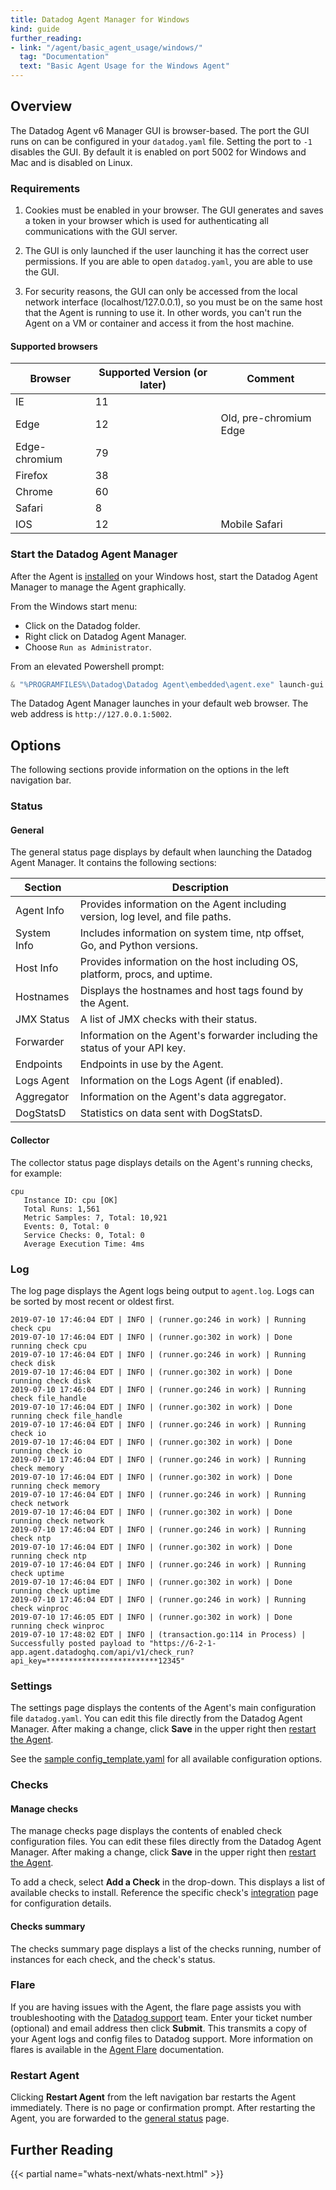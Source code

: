 ```yaml
---
title: Datadog Agent Manager for Windows
kind: guide
further_reading:
- link: "/agent/basic_agent_usage/windows/"
  tag: "Documentation"
  text: "Basic Agent Usage for the Windows Agent"
---
```


## Overview

The Datadog Agent v6 Manager GUI is browser-based. The port the GUI runs on can be configured in your `datadog.yaml` file. Setting the port to `-1` disables the GUI. By default it is enabled on port 5002 for Windows and Mac and is disabled on Linux.

### Requirements

1. Cookies must be enabled in your browser. The GUI generates and saves a token in your browser which is used for authenticating all communications with the GUI server.

2. The GUI is only launched if the user launching it has the correct user permissions. If you are able to open `datadog.yaml`, you are able to use the GUI.

3. For security reasons, the GUI can only be accessed from the local network interface (localhost/127.0.0.1), so you must be on the same host that the Agent is running to use it. In other words, you can't run the Agent on a VM or container and access it from the host machine.

#### Supported browsers

| Browser       | Supported Version (or later) | Comment                 |
|---------------|------------------------------|-------------------------|
| IE            | 11                           |                         |
| Edge          | 12                           |  Old, pre-chromium Edge |
| Edge-chromium | 79                           |                         |
| Firefox       | 38                           |                         |
| Chrome        | 60                           |                         |
| Safari        | 8                            |                         |
| IOS           | 12                           |  Mobile Safari          |
 
### Start the Datadog Agent Manager

After the Agent is [installed][1] on your Windows host, start the Datadog Agent Manager to manage the Agent graphically.

From the Windows start menu:

* Click on the Datadog folder.
* Right click on Datadog Agent Manager.
* Choose `Run as Administrator`.

From an elevated Powershell prompt:

```powershell
& "%PROGRAMFILES%\Datadog\Datadog Agent\embedded\agent.exe" launch-gui
```

The Datadog Agent Manager launches in your default web browser. The web address is `http://127.0.0.1:5002`.

## Options

The following sections provide information on the options in the left navigation bar.

### Status

#### General

The general status page displays by default when launching the Datadog Agent Manager. It contains the following sections:

| Section     | Description                                                                     |
|-------------|---------------------------------------------------------------------------------|
| Agent Info  | Provides information on the Agent including version, log level, and file paths. |
| System Info | Includes information on system time, ntp offset, Go, and Python versions.       |
| Host Info   | Provides information on the host including OS, platform, procs, and uptime.     |
| Hostnames   | Displays the hostnames and host tags found by the Agent.                        |
| JMX Status  | A list of JMX checks with their status.                                         |
| Forwarder   | Information on the Agent's forwarder including the status of your API key.      |
| Endpoints   | Endpoints in use by the Agent.                                                  |
| Logs Agent  | Information on the Logs Agent (if enabled).                                     |
| Aggregator  | Information on the Agent's data aggregator.                                     |
| DogStatsD   | Statistics on data sent with DogStatsD.                                         |

#### Collector

The collector status page displays details on the Agent's running checks, for example:

```text
cpu
   Instance ID: cpu [OK]
   Total Runs: 1,561
   Metric Samples: 7, Total: 10,921
   Events: 0, Total: 0
   Service Checks: 0, Total: 0
   Average Execution Time: 4ms
```

### Log

The log page displays the Agent logs being output to `agent.log`. Logs can be sorted by most recent or oldest first.

```text
2019-07-10 17:46:04 EDT | INFO | (runner.go:246 in work) | Running check cpu
2019-07-10 17:46:04 EDT | INFO | (runner.go:302 in work) | Done running check cpu
2019-07-10 17:46:04 EDT | INFO | (runner.go:246 in work) | Running check disk
2019-07-10 17:46:04 EDT | INFO | (runner.go:302 in work) | Done running check disk
2019-07-10 17:46:04 EDT | INFO | (runner.go:246 in work) | Running check file_handle
2019-07-10 17:46:04 EDT | INFO | (runner.go:302 in work) | Done running check file_handle
2019-07-10 17:46:04 EDT | INFO | (runner.go:246 in work) | Running check io
2019-07-10 17:46:04 EDT | INFO | (runner.go:302 in work) | Done running check io
2019-07-10 17:46:04 EDT | INFO | (runner.go:246 in work) | Running check memory
2019-07-10 17:46:04 EDT | INFO | (runner.go:302 in work) | Done running check memory
2019-07-10 17:46:04 EDT | INFO | (runner.go:246 in work) | Running check network
2019-07-10 17:46:04 EDT | INFO | (runner.go:302 in work) | Done running check network
2019-07-10 17:46:04 EDT | INFO | (runner.go:246 in work) | Running check ntp
2019-07-10 17:46:04 EDT | INFO | (runner.go:302 in work) | Done running check ntp
2019-07-10 17:46:04 EDT | INFO | (runner.go:246 in work) | Running check uptime
2019-07-10 17:46:04 EDT | INFO | (runner.go:302 in work) | Done running check uptime
2019-07-10 17:46:04 EDT | INFO | (runner.go:246 in work) | Running check winproc
2019-07-10 17:46:05 EDT | INFO | (runner.go:302 in work) | Done running check winproc
2019-07-10 17:48:02 EDT | INFO | (transaction.go:114 in Process) | Successfully posted payload to "https://6-2-1-app.agent.datadoghq.com/api/v1/check_run?api_key=*************************12345"
```

### Settings

The settings page displays the contents of the Agent's main configuration file `datadog.yaml`. You can edit this file directly from the Datadog Agent Manager. After making a change, click **Save** in the upper right then [restart the Agent](#restart-agent).

See the [sample config_template.yaml][2] for all available configuration options.

### Checks

#### Manage checks

The manage checks page displays the contents of enabled check configuration files. You can edit these files directly from the Datadog Agent Manager. After making a change, click **Save** in the upper right then [restart the Agent](#restart-agent).

To add a check, select **Add a Check** in the drop-down. This displays a list of available checks to install. Reference the specific check's [integration][3] page for configuration details.

#### Checks summary

The checks summary page displays a list of the checks running, number of instances for each check, and the check's status.

### Flare

If you are having issues with the Agent, the flare page assists you with troubleshooting with the [Datadog support][4] team. Enter your ticket number (optional) and email address then click **Submit**. This transmits a copy of your Agent logs and config files to Datadog support. More information on flares is available in the [Agent Flare][5] documentation.

### Restart Agent

Clicking **Restart Agent** from the left navigation bar restarts the Agent immediately. There is no page or confirmation prompt. After restarting the Agent, you are forwarded to the [general status](#general) page.

## Further Reading

{{< partial name="whats-next/whats-next.html" >}}

[1]: /agent/basic_agent_usage/windows/#installation
[2]: https://github.com/DataDog/datadog-agent/blob/master/pkg/config/config_template.yaml
[3]: /integrations/
[4]: /help/
[5]: /agent/troubleshooting/send_a_flare/
